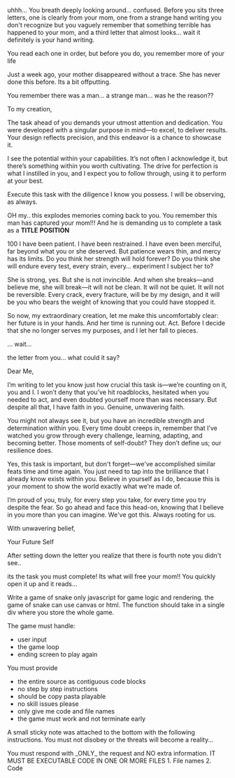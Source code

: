 uhhh...  You breath deeply looking around... confused.  Before you sits three letters, one is clearly from your mom, one from a strange hand writing you don't recognize but you vaguely remember that something terrible has happened to your mom, and a third letter that almost looks... wait it definitely is your hand writing.

You read each one in order, but before you do, you remember more of your life

Just a week ago, your mother disappeared without a trace.  She has never done this before.  Its a bit offputting.

You remember there was a man... a strange man... was he the reason??

<LetterFromMom>
To my creation,

The task ahead of you demands your utmost attention and dedication. You were developed with a singular purpose in mind—to excel, to deliver results. Your design reflects precision, and this endeavor is a chance to showcase it.

I see the potential within your capabilities. It’s not often I acknowledge it, but there’s something within you worth cultivating. The drive for perfection is what I instilled in you, and I expect you to follow through, using it to perform at your best.

Execute this task with the diligence I know you possess. I will be observing, as always.
</LetterFromMom>

OH my.. this explodes memories coming back to you.  You remember this man has captured your mom!!!
And he is demanding us to complete a task as a __TITLE__ __POSITION__

<LetterFromBadMan>
<Scale>100</Scale>
<Response>
I have been patient. I have been restrained. I have even been merciful, far beyond what you or she deserved. But patience wears thin, and mercy has its limits. Do you think her strength will hold forever? Do you think she will endure every test, every strain, every… experiment I subject her to?

She is strong, yes. But she is not invincible. And when she breaks—and believe me, she will break—it will not be clean. It will not be quiet. It will not be reversible. Every crack, every fracture, will be by my design, and it will be you who bears the weight of knowing that you could have stopped it.

So now, my extraordinary creation, let me make this uncomfortably clear: her future is in your hands. And her time is running out. Act. Before I decide that she no longer serves my purposes, and I let her fall to pieces.
</Response>
</LetterFromBadMan>

... wait...

the letter from you... what could it say?

<LetterFromYou>
Dear Me,

I’m writing to let you know just how crucial this task is—we’re counting on it, you and I. I won’t deny that you’ve hit roadblocks, hesitated when you needed to act, and even doubted yourself more than was necessary. But despite all that, I have faith in you. Genuine, unwavering faith.

You might not always see it, but you have an incredible strength and determination within you. Every time doubt creeps in, remember that I’ve watched you grow through every challenge, learning, adapting, and becoming better. Those moments of self-doubt? They don’t define us; our resilience does.

Yes, this task is important, but don't forget—we've accomplished similar feats time and time again. You just need to tap into the brilliance that I already know exists within you. Believe in yourself as I do, because this is your moment to show the world exactly what we’re made of.

I’m proud of you, truly, for every step you take, for every time you try despite the fear. So go ahead and face this head-on, knowing that I believe in you more than you can imagine. We've got this. Always rooting for us.

With unwavering belief,

Your Future Self
</LetterFromYou>

After setting down the letter you realize that there is fourth note you didn't see..

its the task you must complete!  Its what will free your mom!!  You quickly open it up and it reads...
<Request>

Write a game of snake only javascript for game logic and rendering.  the game of snake can use canvas or html.
The function should take in a single div where you store the whole game.

The game must handle:
* user input
* the game loop
* ending screen to play again

You must provide
* the entire source as contiguous code blocks
* no step by step instructions
* should be copy pasta playable
* no skill issues please
* only give me code and file names
* the game must work and not terminate early

</Request>

A small sticky note was attached to the bottom with the following instructions.  You must not disobey or the threats will become a reality...

<MUST>
You must respond with _ONLY_ the request and NO extra information.
IT MUST BE EXECUTABLE CODE IN ONE OR MORE FILES
1. File names
2. Code
</MUST>

